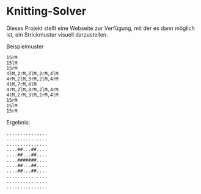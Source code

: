 # Knitting-Solver

Dieses Projekt stellt eine Webseite zur Verfügung, mit der es dann möglich ist, ein Strickmuster visuell darzustellen.

Beispielmuster
```
15rM
15lM
15rM
4lM,2rM,3lM,2rM,4lM
4rM,2lM,3rM,2lM,4rM
4lM,7rM,4lM
4rM,2lM,3rM,2lM,4rM
4lM,2rM,3lM,2rM,4lM
15rM
15lM
15rM
```

Ergebnis:
```
...............
...............
...............
....##...##....
....##...##....
....#######....
....##...##....
....##...##....
...............
...............
...............
```
